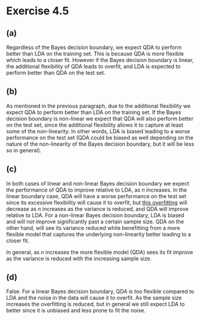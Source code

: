 
# Exercise 4.5

## (a)

Regardless of the Bayes decision boundary, we expect QDA to perform better than LDA on the training set. This is because QDA is more flexible which leads to a closer fit. However if the Bayes decision boundary is linear, the additional flexibility of QDA leads to overfit, and LDA is expected to perform better than QDA on the test set.

## (b)

As mentioned in the previous paragraph, due to the additional flexibility we expect QDA to perform better than LDA on the training set. If the Bayes decision boundary is non-linear we expect that QDA will also perform better on the test set, since the additional flexibility allows it to capture at least some of the non-linearity. In other words, LDA is biased leading to a worse performance on the test set (QDA could be biased as well depending on the nature of the non-linearity of the Bayes decision boundary, but it will be less so in general).

## (c)

In both cases of linear and non-linear Bayes decision boundary we expect the performance of QDA to improve relative to LDA, as $n$ increases.
In the linear boundary case, QDA will have a worse performance on the test set since its excessive flexibility will cause it to overfit, but [this overfitting](https://www.youtube.com/watch?v=DQWI1kvmwRg) will decrease as $n$ increases as the variance is reduced, and QDA will improve relative to LDA.
For a non-linear Bayes decision boundary, LDA is biased and will not improve significantly past a certain sample size. QDA on the other hand, will see its variance reduced while benefitting from a more flexible model that captures the underlying non-linearity better leading to a closer fit.

In general, as $n$ increases the more flexible model (QDA) sees its fit improve as the variance is reduced with the increasing sample size.

## (d)

False. For a linear Bayes decision boundary, QDA is too flexible compared to LDA and the noise in the data will cause it to overfit. As the sample size increases the overfitting is reduced, but in general we still expect LDA to better since it is unbiased and less prone to fit the noise.
